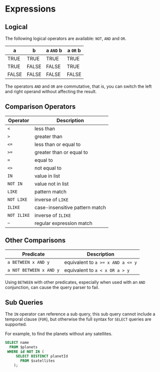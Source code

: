 # Expressions

## Logical

The following logical operators are available: `NOT`, `AND` and `OR`.

a     | b     | a `AND` b | a `OR` b
----- | ----- | ------- | -------
TRUE  | TRUE  | TRUE    | TRUE
TRUE  | FALSE | FALSE   | TRUE
FALSE | FALSE | FALSE   | FALSE

The operators `AND` and `OR` are commutative, that is, you can switch the left and right operand without affecting the result.

## Comparison Operators

Operator     | Description                   
------------ | ------------------------------
`<`          | less than                     
`>`          | greater than                
`<=`         | less than or equal to        
`>=`         | greater than or equal to   
`=`          | equal to               
`<>`         | not equal to                 
`IN`         | value in list              
`NOT IN`     | value not in list            
`LIKE`       | pattern match           
`NOT LIKE`   | inverse of `LIKE`         
`ILIKE`      | case-insensitive pattern match 
`NOT ILIKE`  | inverse of `ILIKE`     
`~`          | regular expression match      

## Other Comparisons

Predicate               | Description
----------------------- | ---------------------------------
`a BETWEEN x AND y`     | equivalent to `a >= x AND a <= y`
`a NOT BETWEEN x AND y` | equivalent to `a < x OR a > y`

Using `BETWEEN` with other predicates, especially when used with an `AND` conjunction, can cause the query parser to fail. 

## Sub Queries

The `IN` operator can reference a sub query, this sub query cannot include a temporal clause (`FOR`), but otherwise the full syntax for `SELECT` queries are supported.

For example, to find the planets without any satellites.
~~~sql
SELECT name
  FROM $planets
 WHERE id NOT IN (
     SELECT DISTINCT planetId
       FROM $satellites
    );
~~~
